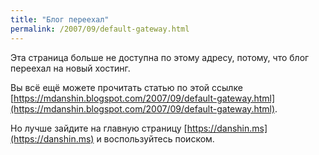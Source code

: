 ```yaml
---
title: "Блог переехал"
permalink: /2007/09/default-gateway.html
---
```

Эта страница больше не доступна по этому адресу, потому, что блог переехал на новый хостинг.

Вы всё ещё можете прочитать статью по этой ссылке [https://mdanshin.blogspot.com/2007/09/default-gateway.html](https://mdanshin.blogspot.com/2007/09/default-gateway.html).

Но лучше зайдите на главную страницу [https://danshin.ms](https://danshin.ms) и воспользуйтесь поиском.